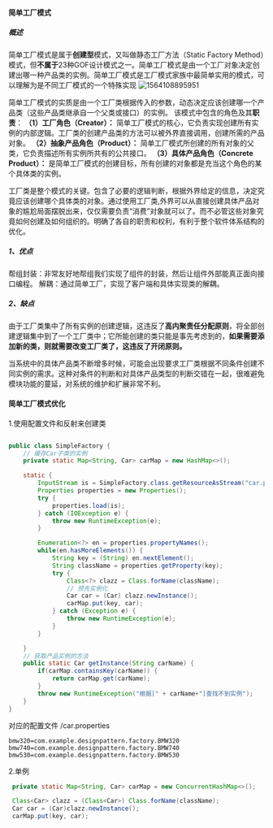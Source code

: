 #### **简单工厂模式**

##### 概述

简单工厂模式是属于**创建型**模式，又叫做静态工厂方法（Static Factory Method）模式，但**不属于**23种GOF设计模式之一。简单工厂模式是由一个工厂对象决定创建出哪一种产品类的实例。简单工厂模式是工厂模式家族中最简单实用的模式，可以理解为是不同工厂模式的一个特殊实现
![1564108895951](\1564108895951.png)

简单工厂模式的实质是由一个工厂类根据传入的参数，动态决定应该创建哪一个产品类（这些产品类继承自一个父类或接口）的实例。
该模式中包含的角色及其**职责**：
**（1）工厂角色（Creator）：**
简单工厂模式的核心，它负责实现创建所有实例的内部逻辑。工厂类的创建产品类的方法可以被外界直接调用，创建所需的产品对象。
**（2）抽象产品角色（Product）：**
简单工厂模式所创建的所有对象的父类，它负责描述所有实例所共有的公共接口。
**（3）具体产品角色（Concrete Product）：**
是简单工厂模式的创建目标，所有创建的对象都是充当这个角色的某个具体类的实例。

工厂类是整个模式的关键。包含了必要的逻辑判断，根据外界给定的信息，决定究竟应该创建哪个具体类的对象。通过使用工厂类,外界可以从直接创建具体产品对象的尴尬局面摆脱出来，仅仅需要负责“消费”对象就可以了。而不必管这些对象究竟如何创建及如何组织的。明确了各自的职责和权利，有利于整个软件体系结构的优化。

##### 1、优点
帮组封装：非常友好地帮组我们实现了组件的封装，然后让组件外部能真正面向接口编程。
解耦：通过简单工厂，实现了客户端和具体实现类的解耦。

##### 2、缺点

由于工厂类集中了所有实例的创建逻辑，这违反了**高内聚责任分配原则**，将全部创建逻辑集中到了一个工厂类中；它所能创建的类只能是事先考虑到的，**如果需要添加新的类，则就需要改变工厂类了，这违反了开闭原则。**

当系统中的具体产品类不断增多时候，可能会出现要求工厂类根据不同条件创建不同实例的需求。这种对条件的判断和对具体产品类型的判断交错在一起，很难避免模块功能的蔓延，对系统的维护和扩展非常不利。

#### 简单工厂模式优化

1.使用配置文件和反射来创建类

```java

public class SimpleFactory {
    // 缓存Car子类的实例
    private static Map<String, Car> carMap = new HashMap<>();

    static {
        InputStream is = SimpleFactory.class.getResourceAsStream("car.properties");
        Properties properties = new Properties();
        try {
            properties.load(is);
        } catch (IOException e) {
            throw new RuntimeException(e);
        }

        Enumeration<?> en = properties.propertyNames();
        while(en.hasMoreElements()) {
            String key = (String) en.nextElement();
            String className = properties.getProperty(key);
            try {
                Class<?> clazz = Class.forName(className);
                // 预先实例化
                Car car = (Car) clazz.newInstance();
                carMap.put(key, car);
            } catch (Exception e) {
                throw new RuntimeException(e);
            }
        }

    }
    // 获取产品实例的方法
    public static Car getInstance(String carName) {
        if(carMap.containsKey(carName)) {
            return carMap.get(carName);
        }
        throw new RuntimeException("根据[" + carName+"]查找不到实例");
    }
}
```
对应的配置文件 /car.properties
``` 
bmw320=com.example.designpattern.factory.BMW320
bmw740=com.example.designpattern.factory.BMW740
bmw530=com.example.designpattern.factory.BMW530
```

2.单例

```java
 private static Map<String, Car> carMap = new ConcurrentHashMap<>();

 Class<Car> clazz = (Class<Car>) Class.forName(className);
 Car car = (Car)clazz.newInstance();
 carMap.put(key, car);
```

